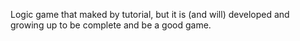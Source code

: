 Logic game that maked by tutorial, but it is (and will) developed and growing up to be complete and be a good game.